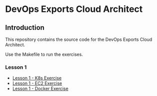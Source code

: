 # DevOps Exports Cloud Architect

## Introduction

This repository contains the source code for the DevOps Exports Cloud Architect.

Use the Makefile to run the exercises.

### Lesson 1

- [Lesson 1 - K8s Exercise](lesson1/k8s-exercise.md)
- [Lesson 1 - EC2 Exercise](lesson1/ec2-exercise.md)
- [Lesson 1 - Docker Exercise](lesson1/docker-exercise/docker-exercise.md)
